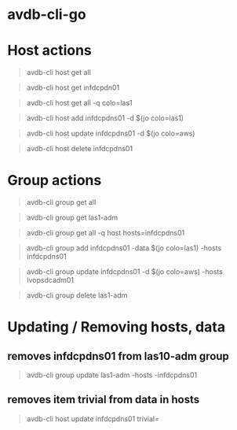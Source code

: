 # avdb-cli-go

# Host actions
> avdb-cli host get all

> avdb-cli host get infdcpdn01

> avdb-cli host get all -q colo=las1

> avdb-cli host add infdcpdns01 -d $(jo colo=las1)

> avdb-cli host update infdcpdns01 -d $(jo colo=aws)

> avdb-cli host delete infdcpdns01

# Group actions
> avdb-cli group get all

> avdb-cli group get las1-adm

> avdb-cli group get all -q host hosts=infdcpdns01

> avdb-cli group add infdcpdns01 -data $(jo colo=las1) -hosts infdcpdns01

> avdb-cli group update infdcpdns01 -d $(jo colo=aws) -hosts lvopsdcadm01

> avdb-cli group delete las1-adm

# Updating / Removing hosts, data

## removes infdcpdns01 from las10-adm group
> avdb-cli group update las1-adm -hosts -infdcpdns01

## removes item trivial from data in hosts
> avdb-cli host update infdcpdns01 trivial=
